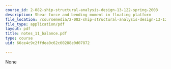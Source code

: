 ```yaml
---
course_id: 2-082-ship-structural-analysis-design-13-122-spring-2003
description: Shear force and bending moment in floating platform
file_location: /coursemedia/2-082-ship-structural-analysis-design-13-122-spring-2003/66ce4c9c2ffdea0c62c60288e0d07872_notes_11_balance.pdf
file_type: application/pdf
layout: pdf
title: notes_11_balance.pdf
type: course
uid: 66ce4c9c2ffdea0c62c60288e0d07872

---
```

None